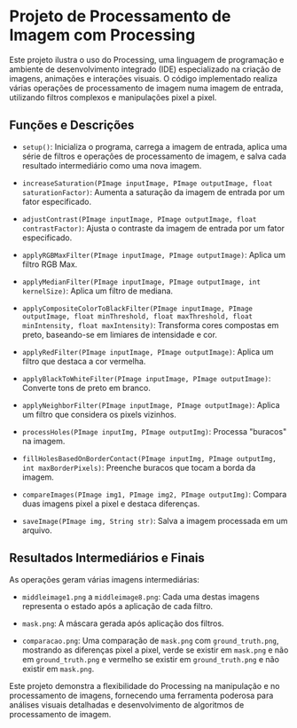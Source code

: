 # Projeto de Processamento de Imagem com Processing

Este projeto ilustra o uso do Processing, uma linguagem de programação e ambiente de desenvolvimento integrado (IDE) especializado na criação de imagens, animações e interações visuais. O código implementado realiza várias operações de processamento de imagem numa imagem de entrada, utilizando filtros complexos e manipulações pixel a pixel.

## Funções e Descrições

- `setup()`: Inicializa o programa, carrega a imagem de entrada, aplica uma série de filtros e operações de processamento de imagem, e salva cada resultado intermediário como uma nova imagem.

- `increaseSaturation(PImage inputImage, PImage outputImage, float saturationFactor)`: Aumenta a saturação da imagem de entrada por um fator especificado.

- `adjustContrast(PImage inputImage, PImage outputImage, float contrastFactor)`: Ajusta o contraste da imagem de entrada por um fator especificado.

- `applyRGBMaxFilter(PImage inputImage, PImage outputImage)`: Aplica um filtro RGB Max.

- `applyMedianFilter(PImage inputImage, PImage outputImage, int kernelSize)`: Aplica um filtro de mediana.

- `applyCompositeColorToBlackFilter(PImage inputImage, PImage outputImage, float minThreshold, float maxThreshold, float minIntensity, float maxIntensity)`: Transforma cores compostas em preto, baseando-se em limiares de intensidade e cor.

- `applyRedFilter(PImage inputImage, PImage outputImage)`: Aplica um filtro que destaca a cor vermelha.

- `applyBlackToWhiteFilter(PImage inputImage, PImage outputImage)`: Converte tons de preto em branco.

- `applyNeighborFilter(PImage inputImage, PImage outputImage)`: Aplica um filtro que considera os pixels vizinhos.

- `processHoles(PImage inputImg, PImage outputImg)`: Processa "buracos" na imagem.

- `fillHolesBasedOnBorderContact(PImage inputImg, PImage outputImg, int maxBorderPixels)`: Preenche buracos que tocam a borda da imagem.

- `compareImages(PImage img1, PImage img2, PImage outputImg)`: Compara duas imagens pixel a pixel e destaca diferenças.

- `saveImage(PImage img, String str)`: Salva a imagem processada em um arquivo.

## Resultados Intermediários e Finais

As operações geram várias imagens intermediárias:

- `middleimage1.png` a `middleimage8.png`: Cada uma destas imagens representa o estado após a aplicação de cada filtro.

- `mask.png`: A máscara gerada após aplicação dos filtros.

- `comparacao.png`: Uma comparação de `mask.png` com `ground_truth.png`, mostrando as diferenças pixel a pixel, verde se existir em `mask.png` e não em `ground_truth.png` e vermelho se existir em `ground_truth.png` e não existir em `mask.png`.

Este projeto demonstra a flexibilidade do Processing na manipulação e no processamento de imagens, fornecendo uma ferramenta poderosa para análises visuais detalhadas e desenvolvimento de algoritmos de processamento de imagem.